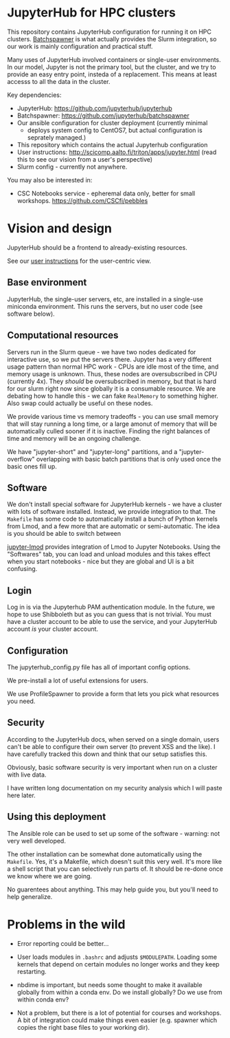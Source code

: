 # JupyterHub for HPC clusters

This repository contains JupyterHub configuration for running it on
HPC clusters.
[Batchspawner](https://github.com/jupyterhub/batchspawner) is what
actually provides the Slurm integration, so our work is mainly
configuration and practical stuff.

Many uses of JupyterHub involved containers or single-user
environments.  In our model, Jupyter is not the primary tool, but the
cluster, and we try to provide an easy entry point, insteda of a
replacement.  This means at least accesss to all the data in the
cluster.

Key dependencies:
* JupyterHub: https://github.com/jupyterhub/jupyterhub
* Batchspawner: https://github.com/jupyterhub/batchspawner
* Our ansible configuration for cluster deployment (currently minimal
  - deploys system config to CentOS7, but actual configuration is
  seprately managed.)
* This repository which contains the actual Jupyterhub configuration
* User instructions: http://scicomp.aalto.fi/triton/apps/jupyter.html
  (read this to see our vision from a user's perspective)
* Slurm config - currently not anywhere.

You may also be interested in:
* CSC Notebooks service - epheremal data only, better for small
  workshops.  https://github.com/CSCfi/pebbles


# Vision and design

JupyterHub should be a frontend to already-existing resources.

See our [user
instructions](http://scicomp.aalto.fi/triton/apps/jupyter.html) for
the user-centric view.


## Base environment

JupyterHub, the single-user servers, etc, are installed in a
single-use miniconda environment.  This runs the servers, but no user
code (see software below).


## Computational resources

Servers run in the Slurm queue - we have two nodes dedicated for
interactive use, so we put the servers there.  Jupyter has a very
different usage pattern than normal HPC work - CPUs are idle most of
the time, and memory usage is unknown.  Thus, these nodes are
oversubscribed in CPU (currently 4x).  They *should* be oversubscribed
in memory, but that is hard for our slurm right now since globally it
is a consumable resource.  We are debating how to handle this - we can
fake `RealMemory` to something higher.  Also swap could actually be
useful on these nodes.

We provide various time vs memory tradeoffs - you can use small memory
that will stay running a long time, or a large amonut of memory that
will be automatically culled sooner if it is inactive.  Finding the
right balances of time and memory will be an ongoing challenge.

We have "jupyter-short" and "jupyter-long" partitions, and a
"jupyter-overflow" overlapping with basic batch partitions that is
only used once the basic ones fill up.


## Software

We don't install special software for JupyterHub kernels - we have
a cluster with lots of software installed.  Instead, we provide
integration to that.  The `Makefile` has some code to automatically
install a bunch of Python kernels from Lmod, and a few more that are
automatic or semi-automatic.  The idea is you should be able to switch between

[jupyter-lmod](https://github.com/cmd-ntrf/jupyter-lmod) provides
integration of Lmod to Jupyter Notebooks.  Using the "Softwares" tab,
you can load and unload modules and this takes effect when you start
notebooks - nice but they are global and UI is a bit confusing.


## Login

Log in is via the Jupyterhub PAM authentication module.  In the
future, we hope to use Shibboleth but as you can guess that is not
trivial.  You must have a cluster account to be able to use the
service, and your JupyterHub account *is* your cluster account.


## Configuration

The jupyterhub_config.py file has all of important config options.

We pre-install a lot of useful extensions for users.

We use ProfileSpawner to provide a form that lets you pick what
resources you need.


## Security

According to the JupyterHub docs, when served on a single domain,
users can't be able to configure their own server (to prevent XSS and
the like).  I have carefully tracked this down and think that our
setup satisfies this.

Obviously, basic software security is very important when run on a
cluster with live data.

I have written long documentation on my security analysis which I will
paste here later.


## Using this deployment

The Ansible role can be used to set up some of the software - warning:
not very well developed.

The other installation can be somewhat done automatically using the
`Makefile`.  Yes, it's a Makefile, which doesn't suit this very well.
It's more like a shell script that you can selectively run parts of.
It should be re-done once we know where we are going.

No guarentees about anything.  This may help guide you, but you'll
need to help generalize.




# Problems in the wild

* Error reporting could be better...

* User loads modules in `.bashrc` and adjusts `$MODULEPATH`.  Loading
  some kernels that depend on certain modules no longer works and they
  keep restarting.

* nbdime is important, but needs some thought to make it available
  globally from within a conda env.  Do we install globally?  Do we
  use from within conda env?

* Not a problem, but there is a lot of potential for courses and
  workshops.  A bit of integration could make things even easier
  (e.g. spawner which copies the right base files to your working
  dir).
